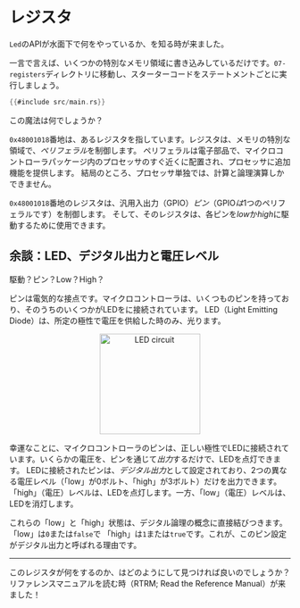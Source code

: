 <!-- # Registers -->

# レジスタ

<!-- It's time to explore what the `Led` API does under the hood. -->

`Led`のAPIが水面下で何をやっているか、を知る時が来ました。

<!-- 
In a nutshell, it just writes to some special memory regions. Go into the `07-registers` directory
and let's run the starter code statement by statement.
 -->

一言で言えば、いくつかの特別なメモリ領域に書き込みしているだけです。`07-registers`ディレクトリに移動し、スターターコードをステートメントごとに実行しましょう。

``` rust
{{#include src/main.rs}}
```

<!-- What's this magic? -->

この魔法は何でしょうか？

<!-- 
The address `0x48001018` points to a *register*. A register is a special region of memory that
controls a *peripheral*. A peripheral is a piece of electronics that sits right next to the
processor within the microcontroller package and provides the processor with extra functionality.
After all, the processor, on its own, can only do math and logic.
 -->

`0x48001018`番地は、あるレジスタを指しています。レジスタは、メモリの特別な領域で、*ペリフェラル*を制御します。
ペリフェラルは電子部品で、マイクロコントローラパッケージ内のプロセッサのすぐ近くに配置され、プロセッサに追加機能を提供します。
結局のところ、プロセッサ単独では、計算と論理演算しかできません。

<!-- 
This particular register controls General Purpose Input/Output (GPIO) *pins* (GPIO *is* a
peripheral) and can be used to *drive* each of those pins *low* or *high*.
 -->

`0x48001018`番地のレジスタは、汎用入出力（GPIO）*ピン*（GPIO*は*1つのペリフェラルです）を制御します。
そして、そのレジスタは、各ピンを*low*か*high*に駆動するために使用できます。

<!-- ## An aside: LEDs, digital outputs and voltage levels -->

## 余談：LED、デジタル出力と電圧レベル

<!-- Drive? Pin? Low? High? -->

駆動？ピン？Low？High？

<!-- 
A pin is a electrical contact. Our microcontroller has several of them and some of them are
connected to LEDs. An LED, a Light Emitting Diode, will only emit light when voltage is applied to
it with a certain polarity.
 -->

ピンは電気的な接点です。マイクロコントローラは、いくつものピンを持っており、そのうちのいくつかがLEDをに接続されています。
LED（Light Emitting Diode）は、所定の極性で電圧を供給した時のみ、光ります。

<p align="center">
<img class="white_bg" height=180 title="LED circuit" src="https://upload.wikimedia.org/wikipedia/commons/c/c9/LED_circuit.svg">
</p>

<!-- 
Luckily for us, the microcontroller's pins are connected to the LEDs with the right polarity. All
that we have to do is *output* some non-zero voltage through the pin to turn the LED on. The pins
attached to the LEDs are configured as *digital outputs* and can only output two different voltage
levels: "low", 0 Volts, or "high", 3 Volts. A "high" (voltage) level will turn the LED on whereas
a "low" (voltage) level will turn it off.
 -->

幸運なことに、マイクロコントローラのピンは、正しい極性でLEDに接続されています。いくらかの電圧を、ピンを通じて*出力*するだけで、LEDを点灯できます。
LEDに接続されたピンは、*デジタル出力*として設定されており、2つの異なる電圧レベル（「low」が0ボルト、「high」が3ボルト）だけを出力できます。
「high」（電圧）レベルは、LEDを点灯します。一方、「low」（電圧）レベルは、LEDを消灯します。

<!-- 
These "low" and "high" states map directly to the concept of digital logic. "low" is `0` or `false`
and "high" is `1` or `true`. This is why this pin configuration is known as digital output.
 -->

これらの「low」と「high」状態は、デジタル論理の概念に直接結びつきます。「low」は`0`または`false`で
「high」は`1`または`true`です。これが、このピン設定がデジタル出力と呼ばれる理由です。

---

<!-- OK. But how can one find out what this register does? Time to RTRM (Read the Reference Manual)! -->

このレジスタが何をするのか、はどのようにして見つければ良いのでしょうか？リファレンスマニュアルを読む時（RTRM; Read the Reference Manual）が来ました！
